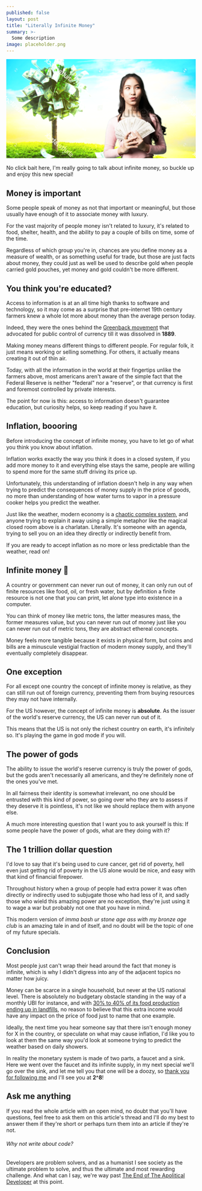 ```yaml
---
published: false
layout: post
title: "Literally Infinite Money"
summary: >-
  Some description
image: placeholder.png
---
```


![splash](/public/placeholder.png)

No click bait here, I'm really going to talk about infinite money, so buckle up and enjoy this new special!

## Money is important

Some people speak of money as not that important or meaningful, but those usually have enough of it to associate money with luxury.

For the vast majority of people money isn't related to luxury, it's related to food, shelter, health, and the ability to pay a couple of bills on time, some of the time.

Regardless of which group you're in, chances are you define money as a measure of wealth, or as something useful for trade, but those are just facts about money, they could just as well be used to describe gold when people carried gold pouches, yet money and gold couldn't be more different.

## You think you're educated?

Access to information is at an all time high thanks to software and technology, so it may come as a surprise that pre-internet 19th century farmers knew a whole lot more about money than the average person today.

Indeed, they were the ones behind the [Greenback movement](https://www.britannica.com/event/Greenback-movement) that advocated for public control of currency till it was dissolved in **1889**.

Making money means different things to different people. For regular folk, it just means working or selling something. For others, it actually means creating it out of thin air.

Today, with all the information in the world at their fingertips unlike the farmers above, most americans aren't aware of the simple fact that the Federal Reserve is neither "federal" nor a "reserve", or that currency is first and foremost controlled by private interests.

The point for now is this: access to information doesn't guarantee education, but curiosity helps, so keep reading if you have it.

## Inflation, boooring

Before introducing the concept of infinite money, you have to let go of what you think you know about inflation.

Inflation works exactly the way you think it does in a closed system, if you add more money to it and everything else stays the same, people are willing to spend more for the same stuff driving its price up.

Unfortunately, this understanding of inflation doesn't help in any way when trying to predict the consequences of money supply in the price of goods, no more than understanding of how water turns to vapor in a pressure cooker helps you predict the weather.

Just like the weather, modern economy is a [chaotic complex system](https://en.wikipedia.org/wiki/Complex_system), and anyone trying to explain it away using a simple metaphor like the magical closed room above is a charlatan. Literally. It's someone with an agenda, trying to sell you on an idea they directly or indirectly benefit from.

If you are ready to accept inflation as no more or less predictable than the weather, read on!

## Infinite money 💸

A country or government can never run out of money, it can only run out of finite resources like food, oil, or fresh water, but by definition a finite resource is not one that you can print, let alone type into existence in a computer.

You can think of money like metric tons, the latter measures mass, the former measures value, but you can never run out of money just like you can never run out of metric tons, they are abstract ethereal concepts. 

Money feels more tangible because it exists in physical form, but coins and bills are a minuscule vestigial fraction of modern money supply, and they'll eventually completely disappear.

## One exception

For all except one country the concept of infinite money is relative, as they can still run out of foreign currency, preventing them from buying resources they may not have internally.

For the US however, the concept of infinite money is **absolute**. As the issuer of the world's reserve currency, the US can never run out of it.

This means that the US is not only the richest country on earth, it's infinitely so. It's playing the game in god mode if you will.

## The power of gods

The ability to issue the world's reserve currency is truly the power of gods, but the gods aren't necessarily all americans, and they're definitely none of the ones you've met.

In all fairness their identity is somewhat irrelevant, no one should be entrusted with this kind of power, so going over who they are to assess if they deserve it is pointless, it's not like we should replace them with anyone else.

A much more interesting question that I want you to ask yourself is this: If some people have the power of gods, what are they doing with it?

## The 1 trillion dollar question

I'd love to say that it's being used to cure cancer, get rid of poverty, hell even just getting rid of poverty in the US alone would be nice, and easy with that kind of financial firepower.

Throughout history when a group of people had extra power it was often directly or indirectly used to subjugate those who had less of it, and sadly those who wield this amazing power are no exception, they're just using it to wage a war but probably not one that you have in mind.

This modern version of *imma bash ur stone age ass with my bronze age club* is an amazing tale in and of itself, and no doubt will be the topic of one of my future specials.

## Conclusion

Most people just can't wrap their head around the fact that money is infinite, which is why I didn't digress into any of the adjacent topics no matter how juicy.
 
Money can be scarce in a single household, but never at the US national level. There is absolutely no budgetary obstacle standing in the way of a monthly UBI for instance, and with [30% to 40% of its food production ending up in landfills](https://www.usda.gov/foodwaste/faqs#:~:text=In%20the%20United%20States%2C%20food,percent%20of%20the%20food%20supply.&text=Wholesome%20food%20that%20could%20have,and%20disposing%20of%20discarded%20food.), no reason to believe that this extra income would have any impact on the price of food just to name that one example.

Ideally, the next time you hear someone say that there isn't enough money for X in the country, or speculate on what may cause inflation, I'd like you to look at them the same way you'd look at someone trying to predict the weather based on daily showers.

In reality the monetary system is made of two parts, a faucet and a sink. Here we went over the faucet and its infinite supply, in my next special we'll go over the sink, and let me tell you that one will be a doozy, so [thank you for following me](http://twitter.com/intent/user?screen_name=luwvis) and I'll see you at **2^8**!

## Ask me anything

If you read the whole article with an open mind, no doubt that you'll have questions, feel free to ask them on this article's thread and I'll do my best to answer them if they're short or perhaps turn them into an article if they're not.

<div class="message-special">
<h6>Why not write about code?</h6>
Developers are problem solvers, and as a humanist I see society as the ultimate problem to solve, and thus the ultimate and most rewarding challenge. And what can I say, we're way past <a href="/special/2020/07/13/the-end-of-the-apolitical-dev">The End of The Apolitical Developer</a> at this point.
</div>